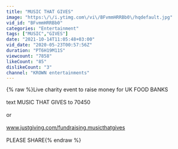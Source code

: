 ```yaml
---
title: "MUSIC THAT GIVES"
image: "https:\/\/i.ytimg.com\/vi\/BFvmmHRRBb0\/hqdefault.jpg"
vid_id: "BFvmmHRRBb0"
categories: "Entertainment"
tags: ["MUSIC","GIVES"]
date: "2021-10-14T11:05:48+03:00"
vid_date: "2020-05-23T00:57:56Z"
duration: "PT6H19M11S"
viewcount: "7858"
likeCount: "85"
dislikeCount: "3"
channel: "KROWN entertainments"
---
```

{% raw %}Live charity event to raise money for UK FOOD BANKS<br /><br />text MUSIC THAT GIVES to 70450<br /><br />or <br /><br />www.justgiving.com/fundraising.musicthatgives<br /><br />PLEASE SHARE{% endraw %}
